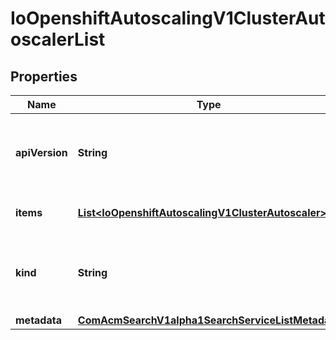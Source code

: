 
# IoOpenshiftAutoscalingV1ClusterAutoscalerList

## Properties
Name | Type | Description | Notes
------------ | ------------- | ------------- | -------------
**apiVersion** | **String** | APIVersion defines the versioned schema of this representation of an object. Servers should convert recognized schemas to the latest internal value, and may reject unrecognized values. More info: https://git.k8s.io/community/contributors/devel/sig-architecture/api-conventions.md#resources |  [optional]
**items** | [**List&lt;IoOpenshiftAutoscalingV1ClusterAutoscaler&gt;**](IoOpenshiftAutoscalingV1ClusterAutoscaler.md) | List of clusterautoscalers. More info: https://git.k8s.io/community/contributors/devel/sig-architecture/api-conventions.md | 
**kind** | **String** | Kind is a string value representing the REST resource this object represents. Servers may infer this from the endpoint the client submits requests to. Cannot be updated. In CamelCase. More info: https://git.k8s.io/community/contributors/devel/sig-architecture/api-conventions.md#types-kinds |  [optional]
**metadata** | [**ComAcmSearchV1alpha1SearchServiceListMetadata**](ComAcmSearchV1alpha1SearchServiceListMetadata.md) |  |  [optional]



